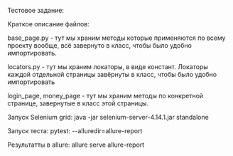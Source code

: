 Тестовое задание:

Краткое описание файлов:

base_page.py - тут мы храним методы которые применяются по всему проекту вообще, всё завернуто в класс, чтобы было удобно импортировать.

locators.py - тут мы храним локаторы, в виде констант. Локаторы каждой отдельной страницы завёрнуты в класс, чтобы было удобно импортировать

login_page, money_page - тут мы храним методы по конкретной странице, завернутые в класс этой страницы.


Запуск Selenium grid: java -jar selenium-server-4.14.1.jar standalone

Запуск теста: pytest: --alluredir=allure-report

Результатты в allure: allure serve allure-report           


